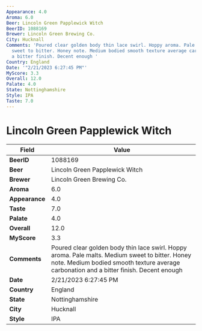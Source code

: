 ```yaml
---
Appearance: 4.0
Aroma: 6.0
Beer: Lincoln Green Papplewick Witch
BeerID: 1088169
Brewer: Lincoln Green Brewing Co.
City: Hucknall
Comments: 'Poured clear golden body thin lace swirl. Hoppy aroma. Pale malts. Medium
  sweet to bitter. Honey note. Medium bodied smooth texture average carbonation and
  a bitter finish. Decent enough '
Country: England
Date: '"2/21/2023 6:27:45 PM"'
MyScore: 3.3
Overall: 12.0
Palate: 4.0
State: Nottinghamshire
Style: IPA
Taste: 7.0
---
```


# Lincoln Green Papplewick Witch

| Field         | Value |
|---------------|-------|
| **BeerID** | 1088169 |
| **Beer** | Lincoln Green Papplewick Witch |
| **Brewer** | Lincoln Green Brewing Co. |
| **Aroma** | 6.0 |
| **Appearance** | 4.0 |
| **Taste** | 7.0 |
| **Palate** | 4.0 |
| **Overall** | 12.0 |
| **MyScore** | 3.3 |
| **Comments** | Poured clear golden body thin lace swirl. Hoppy aroma. Pale malts. Medium sweet to bitter. Honey note. Medium bodied smooth texture average carbonation and a bitter finish. Decent enough  |
| **Date** | 2/21/2023 6:27:45 PM |
| **Country** | England |
| **State** | Nottinghamshire |
| **City** | Hucknall |
| **Style** | IPA |
